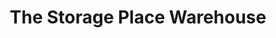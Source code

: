 ---
title: "The Storage Place Warehouse"
url: /gateshead/the-storage-place-warehouse/
shop: Mieten
---